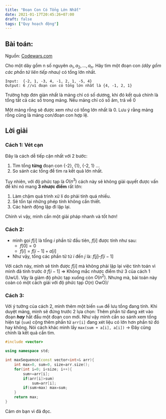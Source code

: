 ```yaml
---
title: "Đoạn Con Có Tổng Lớn Nhất"
date: 2021-01-17T20:45:26+07:00
draft: false
tags: ["Quy hoạch động"]
---
```


## Bài toán: 
Nguồn: [Codewars.com](https://www.codewars.com/kata/54521e9ec8e60bc4de000d6c)

Cho một dãy gồm n số nguyên $a_1, a_2,..., a_n$. Hãy tìm một đoạn con *(dãy gồm các phần tử liên tiếp nhau)* có tổng lớn nhất.
```
Input:  {-2, 1, -3, 4, -1, 2, 1, -5, 4}
Output: 6 //vì đoạn con có tổng lớn nhất là {4, -1, 2, 1}
```
Trường hợp đơn giản nhất là mảng chỉ có số dương, khi đó kết quả chính là tổng tất cả các số trong mảng. Nếu mảng chỉ có số âm, trả về $0$

Một mảng rỗng sẽ được xem như có tổng lớn nhất là $0$. Lưu ý rằng mảng rỗng cũng là mảng con/đoạn con hợp lệ.
## Lời giải
### Cách 1: Vét cạn 
Đây là cách dễ tiếp cận nhất với 2 bước:
1. Tìm tổng **từng** đoạn con {-2}, {1}, {-2, 1} ... 
2. So sánh các tổng để tìm ra kết quả lớn nhất.

Tuy nhiên, với độ phức tạp là $O(n^3)$ cách này sẽ không giải quyết được vấn đề khi nó mang **3 nhược điểm** rất lớn: 
1. Làm chậm quá trình xử lí do phải tính quá nhiều.
2. Sẽ tồn tại những phép tính không cần thiết.
3. Các hành động lặp đi lặp lại.

Chính vì vậy, mình cần một giải pháp nhanh và tốt hơn!
### Cách 2:
- mình gọi $f[i]$ là tổng $i$ phần tử đầu tiên, $f[i]$ được tính như sau:
    - $f[0] = 0$
    - $f[i] = f[i-1] + a[i]$
- Như vậy, tổng các phần tử từ $i$ đến $j$ là: $f[j] – f[i-1]$

Với cách này, mình sẽ tính được $f[i]$ mà không phải lặp lại việc tính toán vì mình đã tính trước ở $f[i-1]$ => Không mắc nhược điểm thứ 3 của cách 1 (UwU). Vậy là giảm độ phức tạp xuống còn $O(n^2)$. Nhưng mà, bài toán này coàn có một cách giải với độ phức tạp $O(n)$ OwO)/
### Cách 3: 
Với ý tưởng của cách 2, mình thêm một biến `sum` để lưu tổng đang tính. Khi duyệt mảng, mình sẽ đứng trước 2 lựa chọn: Thêm phần tử đang xét vào đoạn ***hay*** hắt đầu một đoạn con mới. Như vậy mình cần so sánh xem tổng hiện tại (`sum`) cộng thêm phần tử `arr[i]` đang xét liệu có lớn hơn phần tử đó hay không. Nói cách khác mình lấy `max(sum + a[i], a[i])` -> Đây cũng chính là kết quả cần tìm.
```cpp
#include <vector>

using namespace std;

int maxSequence(const vector<int>& arr){
    int max=0, sum=0, size=arr.size();
    for(int i=0; i<size; i++){
        sum+=arr[i];
        if(arr[i]>sum)
            sum=arr[i];
        if(sum>max) max=sum;
    }
    return max;
}
```
Cảm ơn bạn vì đã đọc.